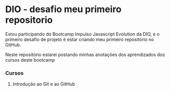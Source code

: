 # DIO - desafio meu primeiro repositorio
Estou participando do Bootcamp Impulso Javascript Evolution da DIO, e o primeiro desafio de projeto é estar criando meu primeiro repositório no GitHub.

Neste repositório estarei postando minhas anotações dos aprendizados dos cursos deste bootcamp

### Cursos
1. Introdução ao Git e ao GitHub
